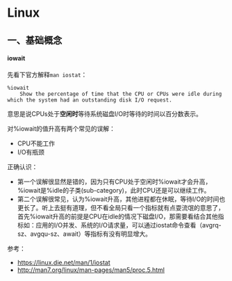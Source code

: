 # Linux

## 一、基础概念

#### iowait
先看下官方解释`man iostat`：

```
%iowait
    Show the percentage of time that the CPU or CPUs were idle during which the system had an outstanding disk I/O request.
```

意思是说CPUs处于**空闲时**等待系统磁盘I/O时等待的时间以百分数表示。


对%iowait的值升高有两个常见的误解：
- CPU不能工作
- I/O有瓶颈

正确认识：
- 第一个误解很显然是错的，因为只有CPU处于空闲时%iowait才会升高，%iowait是%idle的子类(sub-category)，此时CPU还是可以继续工作。
- 第二个误解很常见，认为%iowait升高，其他进程都在休眠，等待I/O的时间也更长了。听上去挺有道理，但不看全局只看一个指标就有点耍流氓的意思了，首先%iowait升高的前提是CPU在idle的情况下磁盘I/O，那需要看结合其他指标如：应用的I/O并发、系统的I/O请求量，可以通过iostat命令查看（avgrq-sz、avgqu-sz、await）等指标有没有明显增大。


参考：
- https://linux.die.net/man/1/iostat
- http://man7.org/linux/man-pages/man5/proc.5.html
